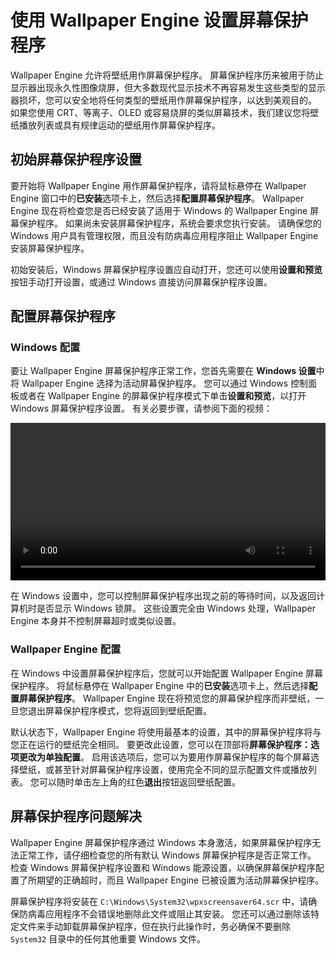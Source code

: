# 使用 Wallpaper Engine 设置屏幕保护程序

Wallpaper Engine 允许将壁纸用作屏幕保护程序。 屏幕保护程序历来被用于防止显示器出现永久性图像烧屏，但大多数现代显示技术不再容易发生这些类型的显示器损坏，您可以安全地将任何类型的壁纸用作屏幕保护程序，以达到美观目的。 如果您使用 CRT、等离子、OLED 或容易烧屏的类似屏幕技术，我们建议您将壁纸播放列表或具有规律运动的壁纸用作屏幕保护程序。

## 初始屏幕保护程序设置

要开始将 Wallpaper Engine 用作屏幕保护程序，请将鼠标悬停在 Wallpaper Engine 窗口中的**已安装**选项卡上，然后选择**配置屏幕保护程序**。 Wallpaper Engine 现在将检查您是否已经安装了适用于 Windows 的 Wallpaper Engine 屏幕保护程序。 如果尚未安装屏幕保护程序，系统会要求您执行安装。 请确保您的 Windows 用户具有管理权限，而且没有防病毒应用程序阻止 Wallpaper Engine 安装屏幕保护程序。

初始安装后，Windows 屏幕保护程序设置应自动打开，您还可以使用**设置和预览**按钮手动打开设置，或通过 Windows 直接访问屏幕保护程序设置。

## 配置屏幕保护程序

### Windows 配置

要让 Wallpaper Engine 屏幕保护程序正常工作，您首先需要在 **Windows 设置**中将 Wallpaper Engine 选择为活动屏幕保护程序。 您可以通过 Windows 控制面板或者在 Wallpaper Engine 的屏幕保护程序模式下单击**设置和预览**，以打开 Windows 屏幕保护程序设置。 有关必要步骤，请参阅下面的视频：

<video width="100%" controls autoplay loop>
  <source src="/videos/screensaver_setup.mp4" type="video/mp4">
  您的浏览器不支持视频标签。
</video>

在 Windows 设置中，您可以控制屏幕保护程序出现之前的等待时间，以及返回计算机时是否显示 Windows 锁屏。 这些设置完全由 Windows 处理，Wallpaper Engine 本身并不控制屏幕超时或类似设置。

### Wallpaper Engine 配置

在 Windows 中设置屏幕保护程序后，您就可以开始配置 Wallpaper Engine 屏幕保护程序。 将鼠标悬停在 Wallpaper Engine 中的**已安装**选项卡上，然后选择**配置屏幕保护程序**。 Wallpaper Engine 现在将预览您的屏幕保护程序而非壁纸，一旦您退出屏幕保护程序模式，您将返回到壁纸配置。

默认状态下，Wallpaper Engine 将使用最基本的设置，其中的屏幕保护程序将与您正在运行的壁纸完全相同。 要更改此设置，您可以在顶部将**屏幕保护程序：**选项更改为**单独配置**。 启用该选项后，您可以为要用作屏幕保护程序的每个屏幕选择壁纸，或甚至针对屏幕保护程序设置，使用完全不同的显示配置文件或播放列表。 您可以随时单击左上角的红色**退出**按钮返回壁纸配置。

## 屏幕保护程序问题解决

Wallpaper Engine 屏幕保护程序通过 Windows 本身激活，如果屏幕保护程序无法正常工作，请仔细检查您的所有默认 Windows 屏幕保护程序是否正常工作。 检查 Windows 屏幕保护程序设置和 Windows 能源设置，以确保屏幕保护程序配置了所期望的正确超时，而且 Wallpaper Engine 已被设置为活动屏幕保护程序。

屏幕保护程序将安装在 `C:\Windows\System32\wpxscreensaver64.scr` 中，请确保防病毒应用程序不会错误地删除此文件或阻止其安装。 您还可以通过删除该特定文件来手动卸载屏幕保护程序，但在执行此操作时，务必确保不要删除 `System32` 目录中的任何其他重要 Windows 文件。